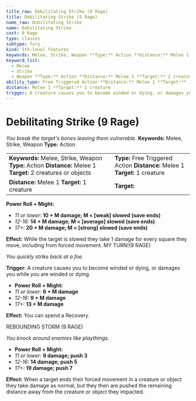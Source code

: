 ```yaml
---
title_raw: Debilitating Strike (9 Rage)
title: Debilitating Strike (9 Rage)
name_raw: Debilitating Strike
name: Debilitating Strike
cost: 9 Rage
type: classes
subtype: fury
kind: 5th-level features
keywords: Melee, Strike, Weapon **Type:** Action **Distance:** Melee 1 **Target:** 2 creatures or objects
keyword_list:
  - Melee
  - Strike
  - Weapon **Type:** Action **Distance:** Melee 1 **Target:** 2 creatures or objects
ability_type: Free Triggered Action **Distance:** Melee 1 **Target:** 1 creature
distance: Melee 1 **Target:** 1 creature
trigger: A creature causes you to become winded or dying, or damages you while you are winded or dying.
---
```


# Debilitating Strike (9 Rage)

*You break the target's bones leaving them vulnerable.* **Keywords:** Melee, Strike, Weapon **Type:** Action

|                                                                                                               |                                                                              |
| :------------------------------------------------------------------------------------------------------------ | :--------------------------------------------------------------------------- |
| **Keywords:** Melee, Strike, Weapon **Type:** Action **Distance:** Melee 1 **Target:** 2 creatures or objects | **Type:** Free Triggered Action **Distance:** Melee 1 **Target:** 1 creature |
| **Distance:** Melee 1 **Target:** 1 creature                                                                  | **Target:**                                                                  |

**Power Roll + Might:**

- *11 or lower:* **10 + M damage; M \< \[weak\] slowed (save ends)**
- *12-16:* **14 + M damage; M \< \[average\] slowed (save ends)**
- *17+:* **20 + M damage; M \< \[strong\] slowed (save ends)**

**Effect:** While the target is slowed they take 1 damage for every square they move, including from forced movement. MY TURN!(9 RAGE)

*You quickly strike back at a foe.*

**Trigger**: A creature causes you to become winded or dying, or damages you while you are winded or dying.

- **Power Roll + Might:**
- *11 or lower:* **6 + M damage**
- *12-16:* **9 + M damage**
- *17+:* **13 + M damage**

**Effect:** You can spend a Recovery.

REBOUNDING STORM (9 RAGE)

*You knock around enemies like playthings.*

- **Power Roll + Might:**
- *11 or lower:* **9 damage; push 3**
- *12-16:* **14 damage; push 5**
- *17+:* **19 damage; push 7**

**Effect:** When a target ends their forced movement in a creature or object they take damage as normal, but they then are pushed the remaining distance away from the creature or object they impacted.
